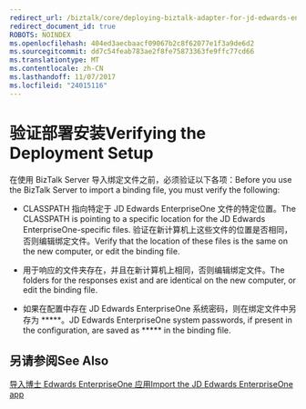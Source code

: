 ```yaml
---
redirect_url: /biztalk/core/deploying-biztalk-adapter-for-jd-edwards-enterpriseone/
redirect_document_id: true
ROBOTS: NOINDEX
ms.openlocfilehash: 404ed3aecbaacf09067b2c8f62077e1f3a9de6d2
ms.sourcegitcommit: dd7c54feab783ae2f8fe75873363fe9ffc77cd66
ms.translationtype: MT
ms.contentlocale: zh-CN
ms.lasthandoff: 11/07/2017
ms.locfileid: "24015116"
---
```

# <a name="verifying-the-deployment-setup"></a><span data-ttu-id="e3b30-101">验证部署安装</span><span class="sxs-lookup"><span data-stu-id="e3b30-101">Verifying the Deployment Setup</span></span>
<span data-ttu-id="e3b30-102">在使用 BizTalk Server 导入绑定文件之前，必须验证以下各项：</span><span class="sxs-lookup"><span data-stu-id="e3b30-102">Before you use the BizTalk Server to import a binding file, you must verify the following:</span></span>  
  
-   <span data-ttu-id="e3b30-103">CLASSPATH 指向特定于 JD Edwards EnterpriseOne 文件的特定位置。</span><span class="sxs-lookup"><span data-stu-id="e3b30-103">The CLASSPATH is pointing to a specific location for the JD Edwards EnterpriseOne-specific files.</span></span> <span data-ttu-id="e3b30-104">验证在新计算机上这些文件的位置是否相同，否则编辑绑定文件。</span><span class="sxs-lookup"><span data-stu-id="e3b30-104">Verify that the location of these files is the same on the new computer, or edit the binding file.</span></span>  
  
-   <span data-ttu-id="e3b30-105">用于响应的文件夹存在，并且在新计算机上相同，否则编辑绑定文件。</span><span class="sxs-lookup"><span data-stu-id="e3b30-105">The folders for the responses exist and are identical on the new computer, or edit the binding file.</span></span>  
  
-   <span data-ttu-id="e3b30-106">如果在配置中存在 JD Edwards EnterpriseOne 系统密码，则在绑定文件中另存为 \*\*\*\*\*。</span><span class="sxs-lookup"><span data-stu-id="e3b30-106">JD Edwards EnterpriseOne system passwords, if present in the configuration, are saved as \*\*\*\*\* in the binding file.</span></span> 
  
## <a name="see-also"></a><span data-ttu-id="e3b30-107">另请参阅</span><span class="sxs-lookup"><span data-stu-id="e3b30-107">See Also</span></span>  
 [<span data-ttu-id="e3b30-108">导入博士 Edwards EnterpriseOne 应用</span><span class="sxs-lookup"><span data-stu-id="e3b30-108">Import the JD Edwards EnterpriseOne app</span></span>](../core/deploying-biztalk-adapter-for-jd-edwards-enterpriseone.md)